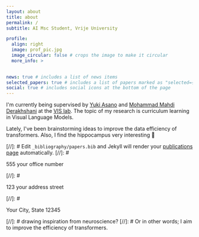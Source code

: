 ```yaml
---
layout: about
title: about
permalink: /
subtitle: AI Msc Student, Vrije University

profile:
  align: right
  image: prof_pic.jpg
  image_circular: false # crops the image to make it circular
  more_info: >
    

news: true # includes a list of news items
selected_papers: true # includes a list of papers marked as "selected={true}"
social: true # includes social icons at the bottom of the page
---
```


I'm currently being supervised by [Yuki Asano](https://scholar.google.co.uk/citations?user=CdpLhlgAAAAJ&hl=en) and [Mohammad Mahdi Derakhshani](https://scholar.google.com/citations?user=n7GnOJoAAAAJ&hl=en) at the [VIS lab](https://ivi.fnwi.uva.nl/vislab/). The topic of my research is curriculum learning in Visual Language Models. 

Lately, I've been brainstorming ideas to improve the data efficiency of transformers. Also, I find the hippocampus very interesting 🧐

[//]: # Edit `_bibliography/papers.bib` and Jekyll will render your [publications page](/al-folio/publications/) automatically.
[//]: # <p>555 your office number</p>
[//]: # <p>123 your address street</p>
[//]: # <p>Your City, State 12345</p>
[//]: # drawing inspiration from neuroscience?
[//]: # Or in other words; I aim to improve the efficiency of transformers.
